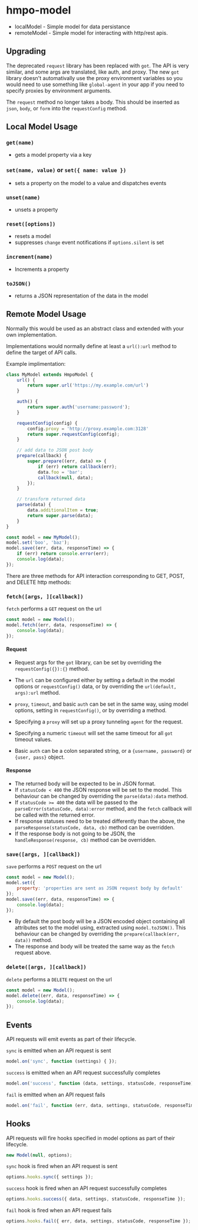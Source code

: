 # hmpo-model
* localModel - Simple model for data persistance
* remoteModel - Simple model for interacting with http/rest apis.

## Upgrading

The deprecated `request` library has been replaced with `got`. The API is very similar, and some args are translated, like auth, and proxy.
The new `got` library doesn't automativally use the proxy environment variables so you would need to use something like `global-agent` in your
app if you need to specify proxies by environment arguments.

The `request` method no longer takes a body. This should be inserted as `json`, `body`, or `form` into the `requestConfig` method.

## Local Model Usage
### `get(name)`
* gets a model property via a key

### `set(name, value)` or `set({ name: value })`
* sets a property on the model to a value and dispatches events

### `unset(name)`
* unsets a property

### `reset([options])`
* resets a model
* suppresses `change` event notifications if `options.silent` is set

### `increment(name)`
* Increments a property

### `toJSON()`
* returns a JSON representation of the data in the model

## Remote Model Usage

Normally this would be used as an abstract class and extended with your own implementation.

Implementations would normally define at least a `url():url` method to define the target of API calls.

Example implimentation:
```javascript
class MyModel extends HmpoModel {
    url() {
        return super.url('https://my.example.com/url')
    }

    auth() {
        return super.auth('username:password');
    }

    requestConfig(config) {
        config.proxy = 'http://proxy.example.com:3128'
        return super.requestConfig(config);
    }

    // add data to JSON post body
    prepare(callback) {
        super.prepare((err, data) => {
            if (err) return callback(err);
            data.foo = 'bar';
            callback(null, data);
        });
    }

    // transform returned data
    parse(data) {
        data.additionalItem = true;
        return super.parse(data);
    }
}

const model = new MyModel();
model.set('boo', 'baz');
model.save((err, data, responseTime) => {
    if (err) return console.error(err);
    console.log(data);
});
```

There are three methods for API interaction corresponding to GET, POST, and DELETE http methods:

### `fetch([args, ][callback])`

`fetch` performs a `GET` request on the url

```javascript
const model = new Model();
model.fetch((err, data, responseTime) => {
    console.log(data);
});
```
#### Request
- Request args for the `got` library, can be set by overriding the `requestConfig({}):{}` method.

- The `url` can be configured either by setting a default in the model options or `requestConfig()` data, or by overriding the `url(default, args):url` method.

- `proxy`, `timeout`, and basic `auth` can be set in the same way, using model options, setting in `requestConfig()`, or by overriding a method.
- Specifying a `proxy` will set up a proxy tunneling `agent` for the request.
- Specifying a numeric `timeout` will set the same timeout for all `got` timeout values.
- Basic `auth` can be a colon separated string, or a `{username, password}` or `{user, pass}` object.

#### Response
- The returned body will be expected to be in JSON format.
- If `statusCode < 400` the JSON response will be set to the model.
This behaviour can be changed by overriding the `parse(data):data` method.
- If `statusCode >= 400` the data will be passed to the `parseError(statusCode, data):error` method, and the `fetch` callback will be called with the returned error.
- If response statuses need to be treated differently than the above, the `parseResponse(statusCode, data, cb)` method can be overridden.
- If the response body is not going to be JSON, the `handleResponse(response, cb)` method can be overridden.

### `save([args, ][callback])`

`save` performs a `POST` request on the url

```javascript
const model = new Model();
model.set({
    property: 'properties are sent as JSON request body by default'
});
model.save((err, data, responseTime) => {
    console.log(data);
});
```

- By default the post body will be a JSON encoded object containing all attributes set to the model using, extracted using `model.toJSON()`. This behaviour can be changed by overriding the `prepare(callback(err, data))` method.
- The response and body will be treated the same way as the `fetch` request above.

### `delete([args, ][callback])`

`delete` performs a `DELETE` request on the url

```javascript
const model = new Model();
model.delete((err, data, responseTime) => {
    console.log(data);
});
```

## Events

API requests will emit events as part of their lifecycle.

`sync` is emitted when an API request is sent
```javascript
model.on('sync', function (settings) { });
```

`success` is emitted when an API request successfully completes
```javascript
model.on('success', function (data, settings, statusCode, responseTime) { });
```

`fail` is emitted when an API request fails
```javascript
model.on('fail', function (err, data, settings, statusCode, responseTime) { });
```

## Hooks

API requests will fire hooks specified in model options as part of their lifecycle.

```javascript
new Model(null, options);
```

`sync` hook is fired when an API request is sent
```javascript
options.hooks.sync({ settings });
```

`success` hook is fired when an API request successfully completes
```javascript
options.hooks.success({ data, settings, statusCode, responseTime });
```

`fail` hook is fired when an API request fails
```javascript
options.hooks.fail({ err, data, settings, statusCode, responseTime });
```

